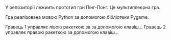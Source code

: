 У репозиторії лежиить прототип гри Пінг-Понг. Це мультиплеєрна гра.

Гра реалізована мовою Python за допомогою бібліотеки Pygame.

Гравець 1 управляє лівою ракеткою за за допомогою клавіш... Гравець 2 управляє правою ракеткою за допомогою клавіш...
